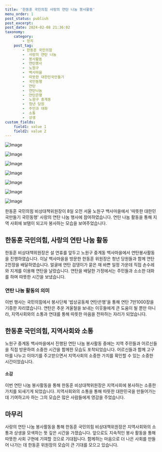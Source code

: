 ```yaml
---
title: '한동훈 국민의힘 사랑의 연탄 나눔 봉사활동'
menu_order: 1
post_status: publish
post_excerpt: 
post_date: 2024-02-08 21:36:02
taxonomy:
    category:
        - 정치
    post_tag:
        - 한동훈 국민의힘
        -  사랑의 연탄 나눔
        -  봉사활동
        -  연탄봉사
        -  노원구
        -  백사마을
        -  따뜻한 대한민국만들기
        -  국민동행
        -  연탄
        -  연탄나눔
        -  연탄은행
        -  노원구 중계동
        -  청년 당원
        -  주민과 대화
        -  소통
        -  상생
custom_fields:
    field1: value 1
    field2: value 2
---
```


![Image](https://imgnews.pstatic.net/image/028/2024/02/08/0002676371_001_20240208170521033.jpg?type=w647)

![Image](https://imgnews.pstatic.net/image/028/2024/02/08/0002676371_002_20240208170521063.jpg?type=w647)

![Image](https://imgnews.pstatic.net/image/028/2024/02/08/0002676371_003_20240208170521090.jpg?type=w647)

![Image](https://imgnews.pstatic.net/image/028/2024/02/08/0002676371_004_20240208170521121.jpg?type=w647)

![Image](https://imgnews.pstatic.net/image/028/2024/02/08/0002676371_005_20240208170521151.jpg?type=w647)

![Image](https://imgnews.pstatic.net/image/028/2024/02/08/0002676371_006_20240208170521177.jpg?type=w647)

![Image](https://imgnews.pstatic.net/image/028/2024/02/08/0002676371_007_20240208170521210.jpg?type=w647)

한동훈 국민의힘 비상대책위원장이 8일 오전 서울 노원구 백사마을에서 '따뜻한 대한민국만들기 국민동행' 사랑의 연탄 나눔 행사에 참여하였습니다. 연탄 나눔 활동을 통해 지역 사회에 보탬이 되고자 봉사하는 모습을 보여주었습니다.
 
## 한동훈 국민의힘, 사랑의 연탄 나눔 활동
한동훈 비상대책위원장은 설 연휴를 앞두고 노원구 중계동 백사마을에서 연탄봉사활동을 진행하였습니다. 이날 백사마을을 방문한 한동훈 위원장은 청년 당원들과 함께 연탄 2천장을 배달하였습니다. 얼굴에 연탄 검댕이가 묻은 채 바쁜 일정 가운데 직접 손수레와 지게를 이용해 연탄을 날랐습니다. 연탄을 배달한 가정에서는 주민들과 소소한 대화를 하며 따뜻한 시간을 보냈습니다.
### 연탄 나눔 활동의 의미
이번 행사는 국민의힘에서 봉사단체 '밥상공동체 연탄은행'을 통해 연탄 7만1000장을 기증한 자리였습니다. 연탄은 추운 겨울철을 보내는 이웃들에게 큰 도움이 될 뿐만 아니라, 지역사회와의 소통과 연대를 통해 따뜻한 마음을 전파하는 자리가 되었습니다.
## 한동훈 국민의힘, 지역사회와 소통
노원구 중계동 백사마을에서 진행된 연탄 나눔 봉사활동 중에는 지역 주민들과 어르신들을 직접 방문하여 소중한 시간을 함께한 모습도 포착되었습니다. 어르신들과 함께 고구마를 나누고 이야기를 주고받으면서 지역사회의 소중한 가치를 확인할 수 있는 소중한 시간이었습니다. 
#### 소감
이번 연탄 나눔 봉사활동을 통해 한동훈 비상대책위원장은 지역사회에 봉사하는 소중한 가치를 되새기게 되었습니다. 지역사회와의 소통을 통해 따뜻한 대한민국을 만들어가는 데 기여하고자 하는 그의 모습은 많은 사람들에게 영감을 주었습니다.
## 마무리
사랑의 연탄 나눔 봉사활동을 통해 한동훈 국민의힘 비상대책위원장은 지역사회와의 소통과 상생을 모색하는 뜻 깊은 시간을 가졌습니다. 앞으로도 지속적인 봉사 활동을 통해 따뜻한 사회 구현에 기여할 것으로 기대됩니다. 함께하는 마음으로 더 나은 사회를 만들어 나가는 데 한동훈 위원장의 모습이 큰 기대를 모으고 있습니다.
